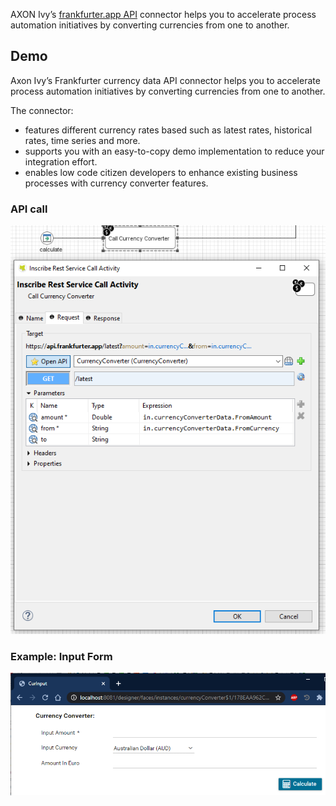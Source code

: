 AXON Ivy’s [frankfurter.app API](https://www.frankfurter.app) connector helps you to accelerate process automation initiatives by converting currencies from one to another. 


## Demo

Axon Ivy’s Frankfurter currency data API connector helps you to accelerate process automation initiatives by converting currencies from one to another. 

The connector:
* features different currency rates based such as latest rates, historical rates, time series and more.
* supports you with an easy-to-copy demo implementation to reduce your integration effort.
* enables low code citizen developers to enhance existing business processes with currency converter features.



### API call

![gender-request](doc/img/requestInscribe.png)


### Example: Input Form

![form-in](doc/img/DialogIn.png)
